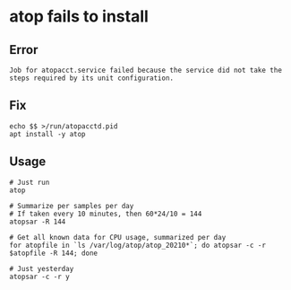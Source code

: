 # atop fails to install

## Error
`Job for atopacct.service failed because the service did not take the steps required by its unit configuration.`

## Fix
```
echo $$ >/run/atopacctd.pid
apt install -y atop
```

## Usage

```
# Just run
atop

# Summarize per samples per day
# If taken every 10 minutes, then 60*24/10 = 144
atopsar -R 144

# Get all known data for CPU usage, summarized per day
for atopfile in `ls /var/log/atop/atop_20210*`; do atopsar -c -r $atopfile -R 144; done

# Just yesterday
atopsar -c -r y
```